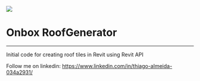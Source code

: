 ![](https://raw.githubusercontent.com/engthiago/OnboxApp/master/onBox120.png)
# Onbox RoofGenerator
----
Initial code for creating roof tiles in Revit using Revit API

Follow me on linkedin: https://www.linkedin.com/in/thiago-almeida-034a2931/
